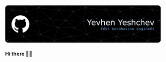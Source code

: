 ![yy github](gh-header.png)


### Hi there 👋🐍

<!--
**yyeshchev96/yyeshchev96** is a ✨ _special_ ✨ repository because its `README.md` (this file) appears on your GitHub profile.
-->
